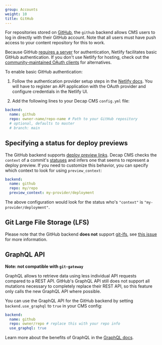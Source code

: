 ```yaml
---
group: Accounts
weight: 10
title: GitHub
---
```

For repositories stored on [GitHub](https://github.com), the `github` backend allows CMS users to log in directly with their GitHub account. Note that all users must have push access to your content repository for this to work.

Because GitHub [requires a server](https://github.com/decaporg/decap-cms/issues/663#issuecomment-335023723) for authentication, Netlify facilitates basic GitHub authentication. If you don't use Netlify for hosting, check out the [community-maintained OAuth clients](/docs/external-oauth-clients) for alternatives.

To enable basic GitHub authentication:

1. Follow the authentication provider setup steps in the [Netlify docs](https://www.netlify.com/docs/authentication-providers/#using-an-authentication-provider). You will have to register an API application with the OAuth provider
and configure credentials in the Netlify UI.

2. Add the following lines to your Decap CMS `config.yml` file:

```yaml
backend:
  name: github
  repo: owner-name/repo-name # Path to your GitHub repository
  # optional, defaults to master
  # branch: main
```

## Specifying a status for deploy previews

The GitHub backend supports [deploy preview links](../deploy-preview-links). Decap CMS checks the
`context` of a commit's [statuses](https://help.github.com/articles/about-status-checks/) and infers
one that seems to represent a deploy preview. If you need to customize this behavior, you can
specify which context to look for using `preview_context`:

```yaml
backend:
  name: github
  repo: my/repo
  preview_context: my-provider/deployment
```

The above configuration would look for the status who's `"context"` is `"my-provider/deployment"`.

## Git Large File Storage (LFS)

Please note that the GitHub backend **does not** support [git-lfs](https://git-lfs.github.com/), see [this issue](https://github.com/decaporg/decap-cms/issues/1206) for more information.


## GraphQL API

**Note: not compatible with `git-gateway`**

GraphQL allows to retrieve data using less individual API requests compared to a REST API. GitHub's GraphQL API still does not support all mutations necessary to completely replace their REST API, so this feature only calls the new GraphQL API where possible.

You can use the GraphQL API for the GitHub backend by setting `backend.use_graphql` to `true` in your CMS config:

```yml
backend:
  name: github
  repo: owner/repo # replace this with your repo info
  use_graphql: true
```

Learn more about the benefits of GraphQL in the [GraphQL docs](https://graphql.org).
